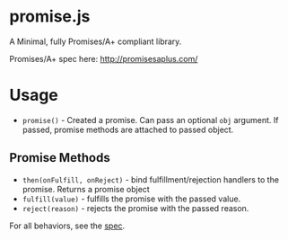 # promise.js

A Minimal, fully Promises/A+ compliant library.

Promises/A+ spec here: http://promisesaplus.com/

# Usage

* `promise()` - Created a promise. Can pass an optional `obj` argument. If passed, promise methods are attached to passed object.

## Promise Methods

* `then(onFulfill, onReject)` - bind fulfillment/rejection handlers to the promise. Returns a promise object
* `fulfill(value)` - fulfills the promise with the passed value.
* `reject(reason)` - rejects the promise with the passed reason.

For all behaviors, see the [spec](http://promisesaplus.com/ "Promises/A+ Specification").
